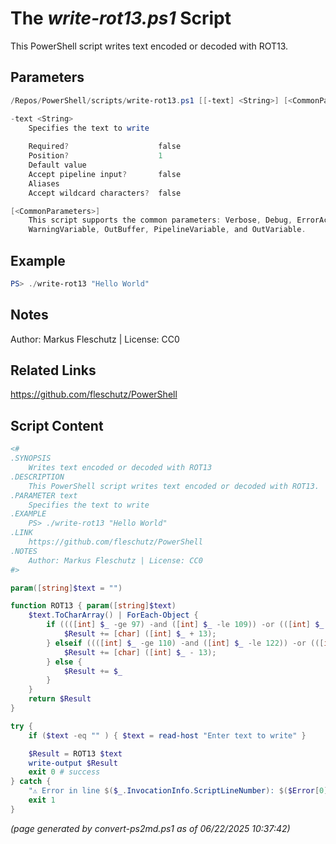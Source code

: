 The *write-rot13.ps1* Script
===========================

This PowerShell script writes text encoded or decoded with ROT13.

Parameters
----------
```powershell
/Repos/PowerShell/scripts/write-rot13.ps1 [[-text] <String>] [<CommonParameters>]

-text <String>
    Specifies the text to write
    
    Required?                    false
    Position?                    1
    Default value                
    Accept pipeline input?       false
    Aliases                      
    Accept wildcard characters?  false

[<CommonParameters>]
    This script supports the common parameters: Verbose, Debug, ErrorAction, ErrorVariable, WarningAction, 
    WarningVariable, OutBuffer, PipelineVariable, and OutVariable.
```

Example
-------
```powershell
PS> ./write-rot13 "Hello World"

```

Notes
-----
Author: Markus Fleschutz | License: CC0

Related Links
-------------
https://github.com/fleschutz/PowerShell

Script Content
--------------
```powershell
<#
.SYNOPSIS
	Writes text encoded or decoded with ROT13
.DESCRIPTION
	This PowerShell script writes text encoded or decoded with ROT13.
.PARAMETER text
	Specifies the text to write
.EXAMPLE
	PS> ./write-rot13 "Hello World"
.LINK
	https://github.com/fleschutz/PowerShell
.NOTES
	Author: Markus Fleschutz | License: CC0
#>

param([string]$text = "")

function ROT13 { param([string]$text)
	$text.ToCharArray() | ForEach-Object {
		if ((([int] $_ -ge 97) -and ([int] $_ -le 109)) -or (([int] $_ -ge 65) -and ([int] $_ -le 77))) {
			$Result += [char] ([int] $_ + 13);
		} elseif ((([int] $_ -ge 110) -and ([int] $_ -le 122)) -or (([int] $_ -ge 78) -and ([int] $_ -le 90))) {
			$Result += [char] ([int] $_ - 13);
		} else {
			$Result += $_
		}        
	}
	return $Result
}

try {
	if ($text -eq "" ) { $text = read-host "Enter text to write" }

	$Result = ROT13 $text
	write-output $Result
	exit 0 # success
} catch {
	"⚠️ Error in line $($_.InvocationInfo.ScriptLineNumber): $($Error[0])"
	exit 1
}
```

*(page generated by convert-ps2md.ps1 as of 06/22/2025 10:37:42)*
